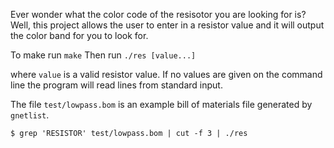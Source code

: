 Ever wonder what the color code of the resisotor you are looking for
is? Well, this project allows the user to enter in a resistor value
and it will output the color band for you to look for.

<!-- more -->

To make run `make`
Then run `./res [value...]`

where `value` is a valid resistor value. If no values are given on the
command line the program will read lines from standard input.

The file `test/lowpass.bom` is an example bill of materials file
generated by `gnetlist`.

~~~~
$ grep 'RESISTOR' test/lowpass.bom | cut -f 3 | ./res
~~~~
